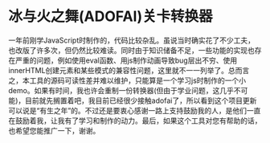 # 冰与火之舞(ADOFAI)关卡转换器
一年前刚学JavaScript时制作的，代码比较杂乱。虽说当时确实花了不少工夫，也改版了许多次，但仍然比较难读。同时由于知识储备不足，一些功能的实现也存在严重的问题，例如使用eval函数、用js制作动画导致bug层出不穷、使用innerHTML创建元素和某些模式的兼容性问题，这里就不一一列举了。总而言之，本工具的源码可读性差并难以维护，只能算是一个学习js时制作的一个小demo。如果有时间，我也许会重制一份转换器(但由于学业问题，这几乎不可能)，目前就先搁置着吧，我目前已经很少接触adofai了，所以看到这个项目更新可以说是“有生之年”的。不过还是要衷心感谢一路上支持鼓励我的人，是他们一直在鼓励着我，让我有了学习和制作的动力。最后，如果这个工具对您有帮助的话，也希望您能推广一下，谢谢。
